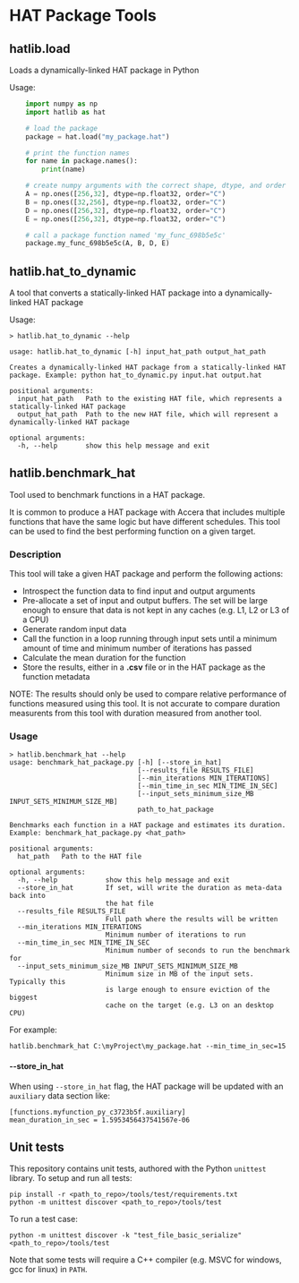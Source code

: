 # HAT Package Tools

## hatlib.load
Loads a dynamically-linked HAT package in Python

Usage:

```python
    import numpy as np
    import hatlib as hat

    # load the package
    package = hat.load("my_package.hat") 

    # print the function names
    for name in package.names():
        print(name)

    # create numpy arguments with the correct shape, dtype, and order
    A = np.ones([256,32], dtype=np.float32, order="C") 
    B = np.ones([32,256], dtype=np.float32, order="C")
    D = np.ones([256,32], dtype=np.float32, order="C")
    E = np.ones([256,32], dtype=np.float32, order="C")

    # call a package function named 'my_func_698b5e5c'
    package.my_func_698b5e5c(A, B, D, E)
```


## hatlib.hat_to_dynamic
A tool that converts a statically-linked HAT package into a dynamically-linked HAT package

Usage:

```shell
> hatlib.hat_to_dynamic --help

usage: hatlib.hat_to_dynamic [-h] input_hat_path output_hat_path

Creates a dynamically-linked HAT package from a statically-linked HAT package. Example: python hat_to_dynamic.py input.hat output.hat

positional arguments:
  input_hat_path   Path to the existing HAT file, which represents a statically-linked HAT package
  output_hat_path  Path to the new HAT file, which will represent a dynamically-linked HAT package

optional arguments:
  -h, --help       show this help message and exit
```

## hatlib.benchmark_hat
Tool used to benchmark functions in a HAT package.

It is common to produce a HAT package with Accera that includes multiple functions that have the same logic but have different schedules. This tool can be used to find the best performing function on a given target.

### Description
This tool will take a given HAT package and perform the following actions:

- Introspect the function data to find input and output arguments
- Pre-allocate a set of input and output buffers. The set will be large enough to ensure that data is not kept in any caches (e.g. L1, L2 or L3 of a CPU)
- Generate random input data
- Call the function in a loop running through input sets until a minimum amount of time and minimum number of iterations has passed
- Calculate the mean duration for the function
- Store the results, either in a __.csv__ file or in the HAT package as the function metadata

NOTE: The results should only be used to compare relative performance of functions measured using this tool. It is not accurate to compare duration measurents from this tool with duration measured from another tool.

### Usage

```shell
> hatlib.benchmark_hat --help
usage: benchmark_hat_package.py [-h] [--store_in_hat]
                                [--results_file RESULTS_FILE]
                                [--min_iterations MIN_ITERATIONS]
                                [--min_time_in_sec MIN_TIME_IN_SEC]
                                [--input_sets_minimum_size_MB INPUT_SETS_MINIMUM_SIZE_MB]
                                path_to_hat_package

Benchmarks each function in a HAT package and estimates its duration. Example: benchmark_hat_package.py <hat_path>

positional arguments:
  hat_path   Path to the HAT file

optional arguments:
  -h, --help            show this help message and exit
  --store_in_hat        If set, will write the duration as meta-data back into
                        the hat file
  --results_file RESULTS_FILE
                        Full path where the results will be written
  --min_iterations MIN_ITERATIONS
                        Minimum number of iterations to run
  --min_time_in_sec MIN_TIME_IN_SEC
                        Minimum number of seconds to run the benchmark for
  --input_sets_minimum_size_MB INPUT_SETS_MINIMUM_SIZE_MB
                        Minimum size in MB of the input sets. Typically this
                        is large enough to ensure eviction of the biggest
                        cache on the target (e.g. L3 on an desktop CPU)
```

For example:
```shell
hatlib.benchmark_hat C:\myProject\my_package.hat --min_time_in_sec=15
```

#### --store_in_hat

When using `--store_in_hat` flag, the HAT package will be updated with an `auxiliary` data section like:

```
[functions.myfunction_py_c3723b5f.auxiliary]
mean_duration_in_sec = 1.5953456437541567e-06
```


## Unit tests

This repository contains unit tests, authored with the Python `unittest` library. To setup and run all tests:

```shell
pip install -r <path_to_repo>/tools/test/requirements.txt
python -m unittest discover <path_to_repo>/tools/test
```

To run a test case:

```shell
python -m unittest discover -k "test_file_basic_serialize" <path_to_repo>/tools/test
```

Note that some tests will require a C++ compiler (e.g. MSVC for windows, gcc for linux) in `PATH`.